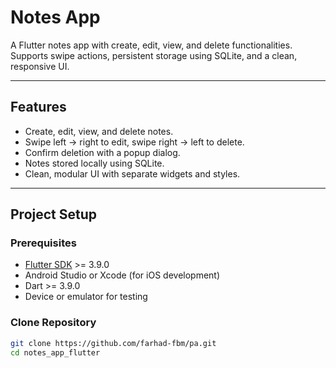 # Notes App

A Flutter notes app with create, edit, view, and delete functionalities. Supports swipe actions, persistent storage using SQLite, and a clean, responsive UI.

---

## Features

- Create, edit, view, and delete notes.  
- Swipe left → right to edit, swipe right → left to delete.  
- Confirm deletion with a popup dialog.  
- Notes stored locally using SQLite.  
- Clean, modular UI with separate widgets and styles.  

---

## Project Setup

### Prerequisites

- [Flutter SDK](https://docs.flutter.dev/get-started/install) >= 3.9.0  
- Android Studio or Xcode (for iOS development)  
- Dart >= 3.9.0  
- Device or emulator for testing  

### Clone Repository

```bash
git clone https://github.com/farhad-fbm/pa.git
cd notes_app_flutter
